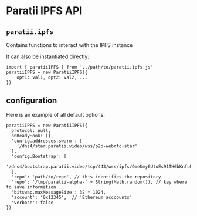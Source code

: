 # Paratii IPFS API

## `paratii.ipfs`

Contains functions to interact with the IPFS instance

It can also be instantiated directly:

    import { paratiiIPFS } from '../path/to/paratii.ipfs.js'
    paratiiIPFS = new ParatiiIPFS({
        opt1: val1, opt2: val2, ...
    })

## configuration

Here is an example of all default options:

    paratiiIPFS = new ParatiiIPFS({
      protocol: null,
      onReadyHook: [],
      'config.addresses.swarm': [
        '/dns4/star.paratii.video/wss/p2p-webrtc-star'
      ],
      'config.Bootstrap': [
        '/dns4/bootstrap.paratii.video/tcp/443/wss/ipfs/QmeUmy6UtuEs91TH6bKnfuU1Yvp63CkZJWm624MjBEBazW'
      ],
      'repo': 'path/to/repo', // this identifies the repository
      'repo': '/tmp/paratii-alpha-' + String(Math.random()), // key where to save information
      'bitswap.maxMessageSize': 32 * 1024,
      'account': '0x12345',  // 'Ethereum acccounts'
      'verbose': false
    })
